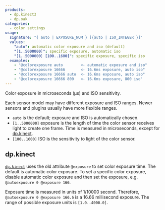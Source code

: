 ```yaml
---
products:
  - dp.kinect3
  - dp.oak
categories:
  - color settings
usage:
  signature: "{ auto | EXPOSURE_NUM } [{auto | ISO_INTEGER }]"
  values:
    "auto": automatic color exposure and iso (default)
    "[1..5000000]": specific exposure, automatic iso
    "[1..5000000] [100..1600]": specific exposure, specific iso
  examples:
    - "@colorexposure auto        <- automatic exposure and iso"
    - "@colorexposure 16666       <- 16.6ms exposure, auto iso"
    - "@colorexposure 16666 auto  <- 16.6ms exposure, auto iso"
    - "@colorexposure 16666 800   <- 16.6ms exposure, 800 iso"
---
```


Color exposure in microseconds (µs) and ISO sensitivity.

Each sensor model may have different exposure and ISO ranges.
Newer sensors and plugins usually have more flexible ranges.

* `auto` is the default; exposure and ISO is automatically chosen.
* `[1..5000000]` exposure is the length of time the color sensor
  receives light to create one frame. Time is measured in
  microseconds, except for [dp.kinect](#dpkinect).
* `[100..1600]` ISO is the sensitivity to light of the color sensor.

## dp.kinect

[`dp.kinect`](../../dp.kinect/) uses the old attribute `@exposure`
to set color exposure time. The default is automatic color exposure.
To set a specific color exposure, disable automatic color exposure
and then set the exposure, e.g. `@autoexposure 0 @exposure 166`.

Exposure time is measured in units of 1/10000 second. Therefore,
`@autoexposure 0 @exposure 166.6` is a 16.66 millisecond exposure.
The range of possible exposure units is `[1.0..4000.0]`.
